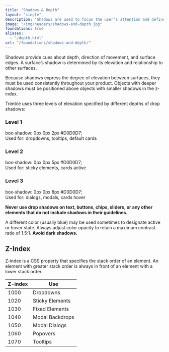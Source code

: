 ```yaml
---
title: "Shadows & Depth"
layout: "single"
description: "Shadows are used to focus the user’s attention and define spatial relationships."
image: "/img/headers/shadows-and-depth.jpg"
foundations: true
aliases:
  - "/depth.html"
url: "/foundations/shadows-and-depth/"
---
```


Shadows provide cues about depth, direction of movement, and surface edges. A surface’s shadow is determined by its elevation and relationship to other surfaces.

Because shadows express the degree of elevation between surfaces, they must be used consistently throughout your product. Objects with deeper shadows must be positioned above objects with smaller shadows in the z-index.

Trimble uses three levels of elevation specified by different depths of drop shadows:

<div class="row mb-3">

  <div class="col-12 col-sm-6 col-md-4 h-100">
    <div class="card border shadow-sm">
      <div class="card-header py-4 bg-light">
      <h3>Level 1</h3>
      </div>
      <div class="card-body py-1">
        <p>box-shadow: 0px 0px 2px #D0D0D7;
<br>Used for: dropdowns, tooltips, default cards</p>
      </div>
    </div>
  </div>

  <div class="col-12 col-sm-6 col-md-4 h-100">
    <div class="card border shadow">
      <div class="card-header py-4 bg-light"><h3>Level 2</h3>
      </div>
      <div class="card-body py-1">
        <p>box-shadow: 0px 0px 5px #D0D0D7;<br>
Used for: sticky elements, cards active</p>
      </div>
    </div>
  </div>

  <div class="col-12 col-sm-6 col-md-4 h-100">
    <div class="card border shadow-lg">
      <div class="card-header py-4 bg-light"><h3>Level 3</h3>
      </div>
      <div class="card-body py-1">
        <p>box-shadow: 0px 0px 8px #D0D0D7;<br>
Used for: dialogs, modals, cards hover</p>
      </div>
    </div>
  </div>

</div>

**Never use drop shadows on text, buttons, chips, sliders, or any other elements that do not include shadows in their guidelines.**

A different color (usually blue) may be used sometimes to designate active or hover state. Always adjust color opacity to retain a maximum contrast ratio of 1.5:1. **Avoid dark shadows.**

## Z-Index

Z-index is a CSS property that specifies the stack order of an element. An element with greater stack order is always in front of an element with a lower stack order.

<table class="table table-bordered bg-white">
  <thead class="thead-light">
    <tr>
      <th>Z-index</th>
      <th>Use</th>
    </tr>
  </thead>
  <tbody>
    <tr>
      <td scope="row" class="font-weight-bold">1000</td>
      <td>Dropdowns</td>
    </tr>
    <tr>
      <td scope="row" class="font-weight-bold">1020</td>
      <td>Sticky Elements</td>
    </tr>
    <tr>
      <td scope="row" class="font-weight-bold">1030</td>
      <td>Fixed Elements</td>
    </tr>
    <tr>
      <td scope="row" class="font-weight-bold">1040</td>
      <td>Modal Backdrops</td>
    </tr>
    <tr>
      <td scope="row" class="font-weight-bold">1050</td>
      <td>Modal Dialogs</td>
    </tr>
    <tr>
      <td scope="row" class="font-weight-bold">1060</td>
      <td>Popovers</td>
    </tr>
    <tr>
      <td scope="row" class="font-weight-bold">1070</td>
      <td>Tooltips</td>
    </tr>
  </tbody>
</table>
